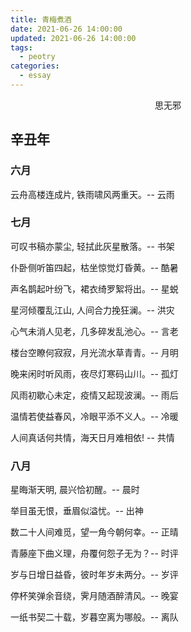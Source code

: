 ```yaml
---
title: 青梅煮酒
date: 2021-06-26 14:00:00
updated: 2021-06-26 14:00:00
tags: 
  - peotry
categories: 
  - essay
---
```


<center> 思无邪 </center>

<!-- more -->


## 辛丑年

### 六月


云舟高楼连成片, 铁雨啸风两重天。-- 云雨


### 七月


可叹书稿亦蒙尘, 轻拭此灰星散落。-- 书架


仆卧侧听笛四起，枯坐惊觉灯昏黄。-- 酷暑


声名鹊起叶纷飞，裙衣绮罗絮将出。-- 星蜕


星河倾覆乱江山, 人间合力挽狂澜。-- 洪灾


心气未消人见老，几多碎发乱池心。-- 言老


楼台空瞭何寂寂，月光流水草青青。-- 月明


晚来闲时听风雨，夜尽灯寒码山川。-- 孤灯


风雨初歇心未定，疫情又起现波澜。-- 雨后


温情若使益春风，冷眼平添不义人。-- 冷暖


人间真话何共情，海天日月难相依! -- 共情


### 八月


星晦渐天明, 晨兴恰初醒。-- 晨时


举目虽无恨，垂眉似溢忧。-- 出神


数二十人间难觅，望一角今朝何幸。-- 正晴


青藤座下曲义理，舟覆何怨子无为？-- 时评


岁与日增日益昏，彼时年岁未两分。-- 岁评


停杯笑弹余音绕，霁月随酒醉清风。-- 晚宴


一纸书契二十载，岁暮空离为哪般。-- 离队





